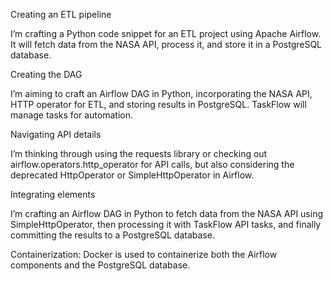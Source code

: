 Creating an ETL pipeline

I’m crafting a Python code snippet for an ETL project using Apache Airflow. It will fetch data from the NASA API, process it, and store it in a PostgreSQL database.

Creating the DAG

I’m aiming to craft an Airflow DAG in Python, incorporating the NASA API, HTTP operator for ETL, and storing results in PostgreSQL. TaskFlow will manage tasks for automation.

Navigating API details

I’m thinking through using the requests library or checking out airflow.operators.http_operator for API calls, but also considering the deprecated HttpOperator or SimpleHttpOperator in Airflow.

Integrating elements

I’m crafting an Airflow DAG in Python to fetch data from the NASA API using SimpleHttpOperator, then processing it with TaskFlow API tasks, and finally committing the results to a PostgreSQL database.

Containerization: Docker is used to containerize both the Airflow components and the PostgreSQL database.